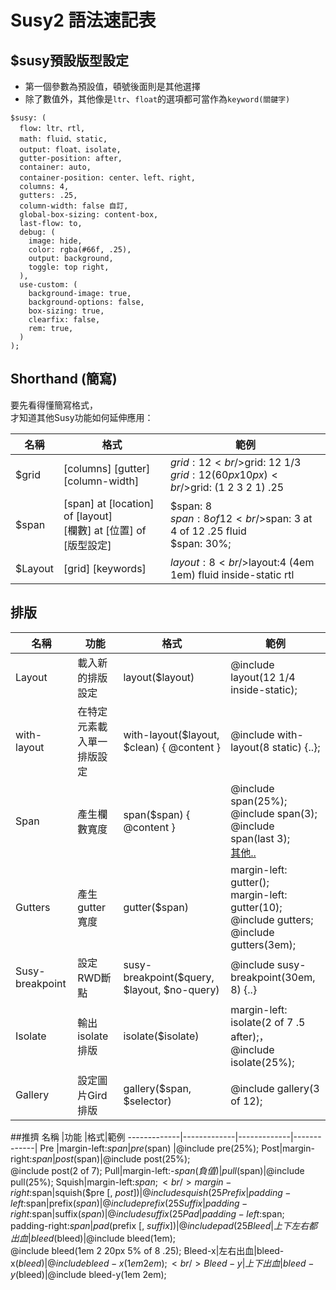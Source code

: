 # Susy2 語法速記表

## $susy預設版型設定
* 第一個參數為預設值，頓號後面則是其他選擇
* 除了數值外，其他像是`ltr`、`float`的選項都可當作為`keyword(關鍵字)`  


```
$susy: (
  flow: ltr、rtl,
  math: fluid、static,
  output: float、isolate,
  gutter-position: after,
  container: auto,
  container-position: center、left、right,
  columns: 4,
  gutters: .25,
  column-width: false 自訂,
  global-box-sizing: content-box,
  last-flow: to,
  debug: (
    image: hide,
    color: rgba(#66f, .25),
    output: background,
    toggle: top right,
  ),
  use-custom: (
    background-image: true,
    background-options: false,
    box-sizing: true,
    clearfix: false,
    rem: true,
  )
);
```
## Shorthand (簡寫)
要先看得懂簡寫格式，  
才知道其他Susy功能如何延伸應用： 

名稱  | 格式 | 範例  | 
------------- | -------------  | -------------  
$grid | [columns] [gutter] [column-width] | $grid: 12<br />$grid: 12 1/3 <br />$grid: 12 (60px 10px)<br />$grid: (1 2 3 2 1) .25
$span | [span] at [location] of [layout] <br /> [欄數] at [位置] of [版型設定]  | $span: 8<br /> $span:8 of 12<br />$span: 3 at 4 of 12 .25 fluid <br />$span: 30%;
$Layout | [grid] [keywords]  | $layout:8<br />$layout:4 (4em 1em) fluid inside-static rtl

## 排版
名稱  |功能 |格式|範例
-------------|-------------|-------------|-------------|
Layout |載入新的排版設定 | layout($layout) |@include layout(12 1/4 inside-static);
with-layout|在特定元素載入單一排版設定| with-layout($layout, $clean) { @content }| @include with-layout(8 static) {..};
Span|產生欄數寬度|span($span) { @content }|@include span(25%); <br /> @include span(3); <br /> @include span(last 3);<br /><a href="https://github.com/gonsakon/Learn-Sass-in-90-days/blob/master/docs/susy2/12.Toolkit%20-%20span%20Mixin%E3%80%81function.markdown" target="_blank">其他..</a>
Gutters|產生gutter寬度|gutter($span)|margin-left: gutter(); <br />margin-left: gutter(10); <br />@include gutters; <br /> @include gutters(3em);
Susy-breakpoint|設定RWD斷點|susy-breakpoint($query, $layout, $no-query)|@include susy-breakpoint(30em, 8) {..}
Isolate|輸出isolate排版|isolate($isolate)|margin-left: isolate(2 of 7 .5 after);，<br/>@include isolate(25%);
Gallery|設定圖片Gird排版|gallery($span, $selector)|@include gallery(3 of 12);

##推擠
名稱  |功能 |格式|範例
-------------|-------------|-------------|-------------|
Pre |margin-left:$span | pre($span) |@include pre(25%);
Post|margin-right:$span| post($span)|@include post(25%); <br />@include post(2 of 7);
Pull|margin-left:-$span(負值)|pull($span)|@include pull(25%);
Squish|margin-left:$span; <br/>margin-right:$span|squish($pre [, $post])|@include squish(25%); <br/>@include squish(1, 3); 	
Prefix|padding-left:$span|prefix($span)|@include prefix(25%); <br/>@include prefix(2 of 7);
Suffix|padding-right:$span|suffix($span)|@include suffix(25%); <br/>@include suffix(2 of 7);
Pad|padding-left:$span;<br />padding-right:$span|pad($prefix [, $suffix])|@include pad(25%); <br/>@include pad(1, 3);
Bleed|上下左右都出血|bleed($bleed)|@include bleed(1em);<br />@include bleed(1em 2 20px 5% of 8 .25);
Bleed-x|左右出血|bleed-x($bleed)|@include bleed-x(1em 2em);<br/>
Bleed-y|上下出血|bleed-y($bleed)|@include bleed-y(1em 2em); 